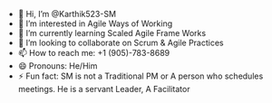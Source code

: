 - 👋 Hi, I’m @Karthik523-SM
- 👀 I’m interested in Agile Ways of Working
- 🌱 I’m currently learning Scaled Agile Frame Works  
- 💞️ I’m looking to collaborate on Scrum & Agile Practices
- 📫 How to reach me: +1 (905)-783-8689
- 😄 Pronouns: He/Him
- ⚡ Fun fact: SM is not a Traditional PM or A person who schedules meetings. He is a servant Leader, A Facilitator

<!---
Karthik523-SM/Karthik523-SM is a ✨ unique ✨ repository because its `README.md` (this file) appears on your GitHub profile.
You can click the Preview link to take a look at your changes.
--->
